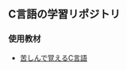 ## C言語の学習リポジトリ

### 使用教材
- [苦しんで覚えるC言語](https://www.amazon.co.jp/%E8%8B%A6%E3%81%97%E3%82%93%E3%81%A7%E8%A6%9A%E3%81%88%E3%82%8BC%E8%A8%80%E8%AA%9E-MMGames/dp/4798030147/ref=asc_df_4798030147/?hvadid=295723231663&hvpos=&hvnetw=g&hvrand=4080531609448490328&hvpone=&hvptwo=&hvqmt=&hvdev=c&hvdvcmdl=&hvlocint=&hvlocphy=1009324&hvtargid=pla-525293960624&psc=1&th=1&psc=1)


